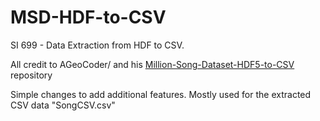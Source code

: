 # MSD-HDF-to-CSV
SI 699 - Data Extraction from HDF to CSV. 

All credit to AGeoCoder/ and his <a href="https://github.com/AGeoCoder/Million-Song-Dataset-HDF5-to-CSV"> Million-Song-Dataset-HDF5-to-CSV  </a> repository

Simple changes to add additional features. Mostly used for the extracted CSV data "SongCSV.csv"

